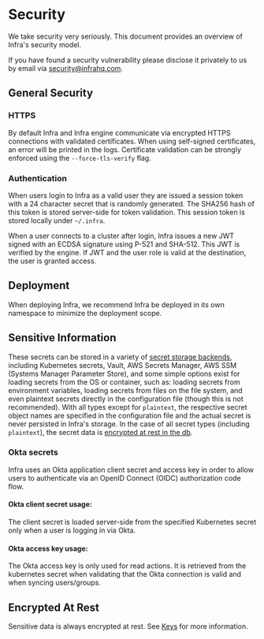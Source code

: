 # Security
We take security very seriously. This document provides an overview of Infra's security model.

If you have found a security vulnerability please disclose it privately to us by email via security@infrahq.com.

## General Security
### HTTPS
By default Infra and Infra engine communicate via encrypted HTTPS connections with validated certificates. When using self-signed certificates, an error will be printed in the logs. Certificate validation can be strongly enforced using the `--force-tls-verify` flag.

### Authentication
When users login to Infra as a valid user they are issued a session token with a 24 character secret that is randomly generated. The SHA256 hash of this token is stored server-side for token validation. This session token is stored locally under `~/.infra`.

When a user connects to a cluster after login, Infra issues a new JWT signed with an ECDSA signature using P-521 and SHA-512. This JWT is verified by the engine. If JWT and the user role is valid at the destination, the user is granted access.

## Deployment
When deploying Infra, we recommend Infra be deployed in its own namespace to minimize the deployment scope. 

## Sensitive Information

These secrets can be stored in a variety of [secret storage backends](secrets.md), including Kubernetes secrets, Vault, AWS Secrets Manager, AWS SSM (Systems Manager Parameter Store), and some simple options exist for loading secrets from the OS or container, such as: loading secrets from environment variables, loading secrets from files on the file system, and even plaintext secrets directly in the configuration file (though this is not recommended). With all types except for `plaintext`, the respective secret object names are specified in the configuration file and the actual secret is never persisted in Infra's storage. In the case of all secret types (including `plaintext`), the secret data is [encrypted at rest in the db](#Encrypted_At_Rest).

### Okta secrets
Infra uses an Okta application client secret and access key in order to allow users to authenticate via an OpenID Connect (OIDC) authorization code flow.

#### Okta client secret usage:
The client secret is loaded server-side from the specified Kubernetes secret only when a user is logging in via Okta.

#### Okta access key usage:
The Okta access key is only used for read actions. It is retrieved from the kubernetes secret when validating that the Okta connection is valid and when syncing users/groups.

## Encrypted At Rest

Sensitive data is always encrypted at rest. See [Keys](./keys.md) for more information.